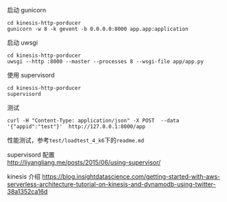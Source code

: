 启动 gunicorn
```
cd kinesis-http-porducer
gunicorn -w 8 -k gevent -b 0.0.0.0:8000 app.app:application
```

启动 uwsgi
```
cd kinesis-http-porducer
uwsgi --http :8000 --master --processes 8 --wsgi-file app/app.py 
```

使用 supervisord
```
cd kinesis-http-porducer
supervisord
```

测试
```
curl -H "Content-Type: application/json" -X POST  --data '{"appid":"test"}'  http://127.0.0.1:8000/app
```

性能测试，参考`test/loadtest_4_k6`下的`readme.md`

supervisord 配置  
http://liyangliang.me/posts/2015/06/using-supervisor/

kinesis 介绍
https://blog.insightdatascience.com/getting-started-with-aws-serverless-architecture-tutorial-on-kinesis-and-dynamodb-using-twitter-38a1352ca16d